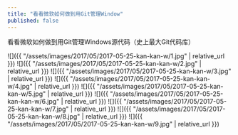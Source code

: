 ```yaml
---
title: "看看微软如何做到用Git管理Window"
published: false
---
```

看看微软如何做到用Git管理Windows源代码（史上最大Git代码库）



![]({{ "/assets/images/2017/05/2017-05-25-kan-kan-w/1.jpg" | relative_url }})
![]({{ "/assets/images/2017/05/2017-05-25-kan-kan-w/2.jpg" | relative_url }})
![]({{ "/assets/images/2017/05/2017-05-25-kan-kan-w/3.jpg" | relative_url }})
![]({{ "/assets/images/2017/05/2017-05-25-kan-kan-w/4.jpg" | relative_url }})
![]({{ "/assets/images/2017/05/2017-05-25-kan-kan-w/5.jpg" | relative_url }})
![]({{ "/assets/images/2017/05/2017-05-25-kan-kan-w/6.jpg" | relative_url }})
![]({{ "/assets/images/2017/05/2017-05-25-kan-kan-w/7.jpg" | relative_url }})
![]({{ "/assets/images/2017/05/2017-05-25-kan-kan-w/8.jpg" | relative_url }})
![]({{ "/assets/images/2017/05/2017-05-25-kan-kan-w/9.jpg" | relative_url }})
